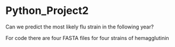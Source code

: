 # Python_Project2
Can we predict the most likely flu strain in the following year? 

For code there are four FASTA files for four strains of hemagglutinin
